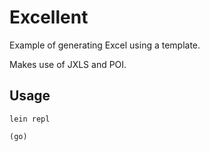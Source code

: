 # Excellent

Example of generating Excel using a template.

Makes use of JXLS and POI.

## Usage

```
lein repl
```

```clojure
(go)
```
